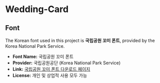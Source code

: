 # Wedding-Card

## Font

The Korean font used in this project is **국립공원 꼬미 폰트**, provided by the Korea National Park Service.

- **Font Name:** 국립공원 꼬미 폰트
- **Provider:** 국립공원공단 (Korea National Park Service)
- **Link:** [국립공원 꼬미 폰트 다운로드 페이지](https://www.knps.or.kr/portal/bandal/sub01.do)
- **License:** 개인 및 상업적 사용 모두 가능
